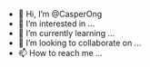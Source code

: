 - 👋 Hi, I’m @CasperOng
- 👀 I’m interested in ...
- 🌱 I’m currently learning ...
- 💞️ I’m looking to collaborate on ...
- 📫 How to reach me ...

<!---
CasperOng/CasperOng is a ✨ special ✨ repository because its `README.md` (this file) appears on your GitHub profile.
You can click the Preview link to take a look at your changes.
--->
